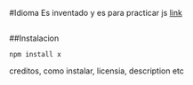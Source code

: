 #Idioma
Es inventado y es para practicar js
[link](https:link)
##


##Instalacion

```
npm install x
```

creditos, como instalar, licensia, description etc